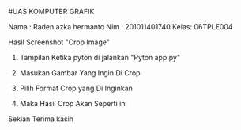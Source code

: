#﻿UAS KOMPUTER GRAFIK

Nama : Raden azka hermanto
Nim  : 201011401740
Kelas: 06TPLE004

Hasil Screenshot "Crop Image"
1. Tampilan Ketika pyton di jalankan "Pyton app.py"


2. Masukan Gambar Yang Ingin Di Crop


3. Pilih Format Crop yang Di Inginkan

4. Maka Hasil Crop Akan Seperti ini 

Sekian Terima kasih



